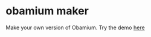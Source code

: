 # obamium maker
 Make your own  version of Obamium. Try the demo [here](https://play.google.com/store/apps/details?id=com.makra.ObamiumMaker)
